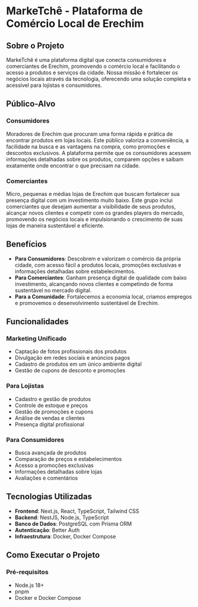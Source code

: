 # MarkeTchê - Plataforma de Comércio Local de Erechim

## Sobre o Projeto

MarkeTchê é uma plataforma digital que conecta consumidores e comerciantes de Erechim, promovendo o comércio local e facilitando o acesso a produtos e serviços da cidade. Nossa missão é fortalecer os negócios locais através da tecnologia, oferecendo uma solução completa e acessível para lojistas e consumidores.

## Público-Alvo

### Consumidores
Moradores de Erechim que procuram uma forma rápida e prática de encontrar produtos em lojas locais. Este público valoriza a conveniência, a facilidade na busca e as vantagens na compra, como promoções e descontos exclusivos. A plataforma permite que os consumidores acessem informações detalhadas sobre os produtos, comparem opções e saibam exatamente onde encontrar o que precisam na cidade.

### Comerciantes
Micro, pequenas e médias lojas de Erechim que buscam fortalecer sua presença digital com um investimento muito baixo. Este grupo inclui comerciantes que desejam aumentar a visibilidade de seus produtos, alcançar novos clientes e competir com os grandes players do mercado, promovendo os negócios locais e impulsionando o crescimento de suas lojas de maneira sustentável e eficiente.

## Benefícios

- **Para Consumidores**: Descobrem e valorizam o comércio da própria cidade, com acesso fácil a produtos locais, promoções exclusivas e informações detalhadas sobre estabelecimentos.
- **Para Comerciantes**: Ganham presença digital de qualidade com baixo investimento, alcançando novos clientes e competindo de forma sustentável no mercado digital.
- **Para a Comunidade**: Fortalecemos a economia local, criamos empregos e promovemos o desenvolvimento sustentável de Erechim.

## Funcionalidades

### Marketing Unificado
- Captação de fotos profissionais dos produtos
- Divulgação em redes sociais e anúncios pagos
- Cadastro de produtos em um único ambiente digital
- Gestão de cupons de desconto e promoções

### Para Lojistas
- Cadastro e gestão de produtos
- Controle de estoque e preços
- Gestão de promoções e cupons
- Análise de vendas e clientes
- Presença digital profissional

### Para Consumidores
- Busca avançada de produtos
- Comparação de preços e estabelecimentos
- Acesso a promoções exclusivas
- Informações detalhadas sobre lojas
- Avaliações e comentários

## Tecnologias Utilizadas

- **Frontend**: Next.js, React, TypeScript, Tailwind CSS
- **Backend**: NestJS, Node.js, TypeScript
- **Banco de Dados**: PostgreSQL com Prisma ORM
- **Autenticação**: Better Auth
- **Infraestrutura**: Docker, Docker Compose

## Como Executar o Projeto

### Pré-requisitos
- Node.js 18+
- pnpm
- Docker e Docker Compose

